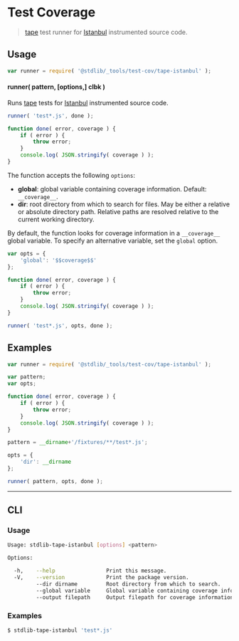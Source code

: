# Test Coverage

> [tape][tape] test runner for [Istanbul][istanbul] instrumented source code.

<section class="usage">

## Usage

```javascript
var runner = require( '@stdlib/_tools/test-cov/tape-istanbul' );
```

#### runner( pattern, \[options,] clbk )

Runs [tape][tape] tests for [Istanbul][istanbul] instrumented source code.

```javascript
runner( 'test*.js', done );

function done( error, coverage ) {
    if ( error ) {
        throw error;
    }
    console.log( JSON.stringify( coverage ) );
}
```

The function accepts the following `options`:

-   **global**: global variable containing coverage information. Default: `__coverage__`.
-   **dir**: root directory from which to search for files. May be either a relative or absolute directory path. Relative paths are resolved relative to the current working directory.

By default, the function looks for coverage information in a `__coverage__` global variable. To specify an alternative variable, set the `global` option.

```javascript
var opts = {
    'global': '$$coverage$$'
};

function done( error, coverage ) {
    if ( error ) {
        throw error;
    }
    console.log( JSON.stringify( coverage ) );
}

runner( 'test*.js', opts, done );
```

</section>

<!-- /.usage -->

<section class="examples">

## Examples

<!-- eslint-disable no-path-concat -->

<!-- eslint no-undef: "error" -->

```javascript
var runner = require( '@stdlib/_tools/test-cov/tape-istanbul' );

var pattern;
var opts;

function done( error, coverage ) {
    if ( error ) {
        throw error;
    }
    console.log( JSON.stringify( coverage ) );
}

pattern = __dirname+'/fixtures/**/test*.js';

opts = {
    'dir': __dirname
};

runner( pattern, opts, done );
```

</section>

<!-- /.examples -->

* * *

<section class="cli">

## CLI

<section class="usage">

### Usage

```bash
Usage: stdlib-tape-istanbul [options] <pattern>

Options:

  -h,    --help                Print this message.
  -V,    --version             Print the package version.
         --dir dirname         Root directory from which to search.
         --global variable     Global variable containing coverage information.
         --output filepath     Output filepath for coverage information.
```

</section>

<!-- /.usage -->

<section class="examples">

### Examples

```bash
$ stdlib-tape-istanbul 'test*.js'
```

</section>

<!-- /.examples -->

</section>

<!-- /.cli -->

<section class="links">

[tape]: https://github.com/substack/tape

[istanbul]: https://github.com/gotwarlost/istanbul

</section>

<!-- /.links -->
